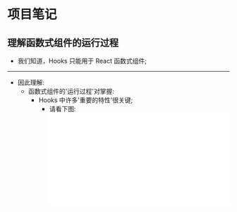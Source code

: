 # 项目笔记

## 理解函数式组件的运行过程

- 我们知道，Hooks 只能用于 React 函数式组件;

---

- 因此理解:
  - 函数式组件的'运行过程'对掌握:
    - Hooks 中许多'重要的特性'很关键;
      - 请看下图:
![运行过程](./src/static/img/render.gif "Magic Gardens")
